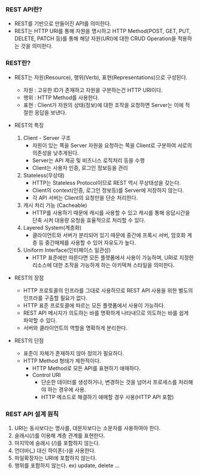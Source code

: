 ### REST API란?
- REST를 기반으로 만들어진 API를 의미한다.
- REST는 HTTP URI를 통해 자원을 명시하고 HTTP Method(POST, GET, PUT, DELETE, PATCH 등)를 통해 해당 자원(URI)에 대한 CRUD Operation을 적용하는 것을 의미한다.

### REST란?
- REST는 자원(Resource), 행위(Verb), 표현(Representations)으로 구성된다.
    - 자원 : 고유한 ID가 존재하고 자원을 구분하는건 HTTP URI이다.
    - 행위 : HTTP Method를 사용한다.
    - 표현 : Client가 자원의 상태(정보)에 대한 조작을 요청하면 Server는 이에 적절한 응답을 보낸다.

- REST의 특징
    1. Client - Server 구조
        - 자원이 있는 쪽을 Server 자원을 요청하는 쪽을 Client로 구분하여 서로의 의존성을 낮추게된다.
        - Server는 API 제공 및 비즈니스 로직처리 등을 수행
        - Client는 사용자 인증, 로그인 정보등을 관리
    2. Stateless(무상태)
        - HTTP는 Stateless Protocol이므로 REST 역시 무상태성을 갖는다.
        - Client의 context(인증, 로그인 정보등)를 Server에 저장하지 않는다.
        - 각 API 서버는 Client의 요청만을 단순 처리한다.
    3. 캐시 처리 가능 (Cacheable)
        - HTTP를 사용하기 때문에 캐시를 사용할 수 있고 캐시를 통해 응답시간을 단축 시켜 대용량 요청을 효율적으로 처리할 수 있다.
    4. Layered System(계층화)
        - 클라이언트와 서버가 분리되어 있기 때문에 중간에 프록시 서버, 암호화 계층 등 중간매체를 사용할 수 있어 자유도가 높다.
    5. Uniform Interface(인터페이스 일관성)
        - HTTP 표준에만 따른다면 모든 플랫폼에서 사용이 가능하며, URI로 지정한 리소스에 대한 조작을 가능하게 하는 아키텍쳐 스타일을 의미한다.

- REST의 장점
    - HTTP 프로토콜의 인프라를 그대로 사용하므로 REST API 사용을 위한 별도의 인프라를 구출할 필요가 없다.
    - HTTP 표준 프로토콜에 따르는 모든 플랫폼에서 사용이 가능하다.
    - REST API 메시지가 의도하는 바를 명확하게 나타내므로 의도하는 바를 쉽게 파악할 수 있다.
    - 서버와 클라이언트의 역할을 명확하게 분리한다.

- REST의 단점
    - 표준이 자체가 존재하지 않아 정의가 필요하다.
    - HTTP Method 형태가 제한적이다.
        - HTTP Method로 모든 API를 표현하기 애매하다.
        - Control URI
            - 단순한 데이터를 생성하거나, 변경하는 것을 넘어서 프로세스를 처리해야 하는 경우에 사용.
            - HTTP 메소드로 해결하기 애매할 경우 사용(HTTP API 포함)

### REST API 설계 원칙
1. URI는 동사보다는 명사를, 대문자보다는 소문자를 사용하여야 한다.
2. 슬래시(/)를 이용해 계층 관계를 표현한다.
3. 마지막에 슬래시 (/)를 포함하지 않는다.
4. 언더바(_) 대신 하이폰(-)을 사용한다.
5. 파일확장자는 URI에 포함하지 않는다.
6. 행위를 포함하지 않는다. ex) update, delete ...

